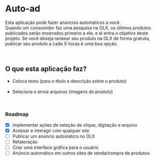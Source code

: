 # Auto-ad
Esta aplicação pode fazer anúncios automáticos a você. </br>
Quando um consumidor faz uma pesquisa na OLX, os últimos produtos publicados serão mostrados primeiro a ele, e aí entra o objetivo deste projeto. 
Se você deseja rankear seu produto na OLX de forma gratuita, publicar seu produto a cada X horas é uma boa opção. 

</br>

## O que esta aplicação faz? 
<ul type="square">
  <li>Coloca texto (para o título e descrição sobre o produto)</li> </br>
<li>Seleciona e envia arquivos (imagens do produto)</li>
</ul>


</br>

### Roadmap
* [x] Implementar ações de seleção de clique, digitação e arquivo
* [x] Acessar e interagir com qualquer site
* [ ] Publicar um anúncio automático no OLX
* [ ] Refatoração 
* [ ] Criar uma interface gráfica para o usuário
* [ ] Anúncio automático em outros sites de venda/compra de produtos
